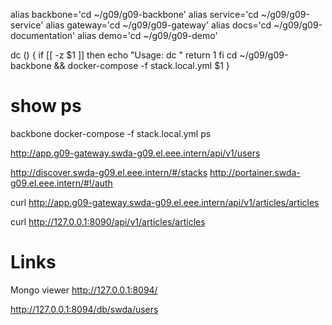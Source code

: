 alias backbone='cd ~/g09/g09-backbone'
alias service='cd ~/g09/g09-service'
alias gateway='cd ~/g09/g09-gateway'
alias docs='cd ~/g09/g09-documentation'
alias demo='cd ~/g09/g09-demo'

dc () {
	if [[ -z $1 ]]
	then
		echo "Usage: dc <keyword>"
		return 1
	fi
	cd ~/g09/g09-backbone && docker-compose -f stack.local.yml $1
}

# show ps
backbone
docker-compose -f stack.local.yml ps


http://app.g09-gateway.swda-g09.el.eee.intern/api/v1/users

http://discover.swda-g09.el.eee.intern/#/stacks
http://portainer.swda-g09.el.eee.intern/#!/auth

curl http://app.g09-gateway.swda-g09.el.eee.intern/api/v1/articles/articles

curl http://127.0.0.1:8090/api/v1/articles/articles

# Links

Mongo viewer
http://127.0.0.1:8094/

http://127.0.0.1:8094/db/swda/users

